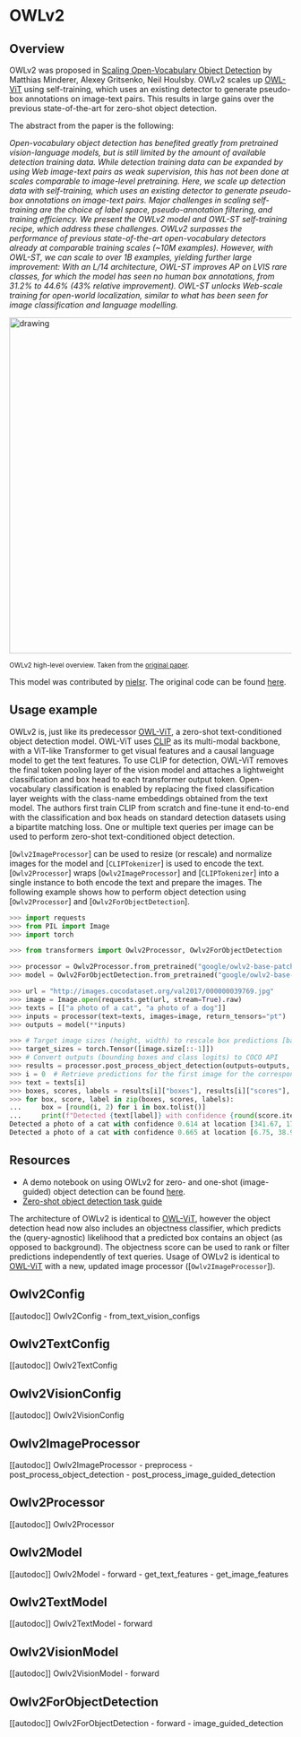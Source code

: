 <!--Copyright 2023 The HuggingFace Team. All rights reserved.

Licensed under the Apache License, Version 2.0 (the "License"); you may not use this file except in compliance with
the License. You may obtain a copy of the License at

http://www.apache.org/licenses/LICENSE-2.0

Unless required by applicable law or agreed to in writing, software distributed under the License is distributed on
an "AS IS" BASIS, WITHOUT WARRANTIES OR CONDITIONS OF ANY KIND, either express or implied. See the License for the
specific language governing permissions and limitations under the License.

⚠️ Note that this file is in Markdown but contain specific syntax for our doc-builder (similar to MDX) that may not be
rendered properly in your Markdown viewer.

-->

# OWLv2

## Overview

OWLv2 was proposed in [Scaling Open-Vocabulary Object Detection](https://arxiv.org/abs/2306.09683) by Matthias Minderer, Alexey Gritsenko, Neil Houlsby. OWLv2 scales up [OWL-ViT](owlvit) using self-training, which uses an existing detector to generate pseudo-box annotations on image-text pairs. This results in large gains over the previous state-of-the-art for zero-shot object detection.

The abstract from the paper is the following:

*Open-vocabulary object detection has benefited greatly from pretrained vision-language models, but is still limited by the amount of available detection training data. While detection training data can be expanded by using Web image-text pairs as weak supervision, this has not been done at scales comparable to image-level pretraining. Here, we scale up detection data with self-training, which uses an existing detector to generate pseudo-box annotations on image-text pairs. Major challenges in scaling self-training are the choice of label space, pseudo-annotation filtering, and training efficiency. We present the OWLv2 model and OWL-ST self-training recipe, which address these challenges. OWLv2 surpasses the performance of previous state-of-the-art open-vocabulary detectors already at comparable training scales (~10M examples). However, with OWL-ST, we can scale to over 1B examples, yielding further large improvement: With an L/14 architecture, OWL-ST improves AP on LVIS rare classes, for which the model has seen no human box annotations, from 31.2% to 44.6% (43% relative improvement). OWL-ST unlocks Web-scale training for open-world localization, similar to what has been seen for image classification and language modelling.*

<img src="https://huggingface.co/datasets/huggingface/documentation-images/resolve/main/transformers/model_doc/owlv2_overview.png"
alt="drawing" width="600"/>

<small> OWLv2 high-level overview. Taken from the <a href="https://arxiv.org/abs/2306.09683">original paper</a>. </small>

This model was contributed by [nielsr](https://huggingface.co/nielsr).
The original code can be found [here](https://github.com/google-research/scenic/tree/main/scenic/projects/owl_vit).

## Usage example

OWLv2 is, just like its predecessor [OWL-ViT](owlvit), a zero-shot text-conditioned object detection model. OWL-ViT uses [CLIP](clip) as its multi-modal backbone, with a ViT-like Transformer to get visual features and a causal language model to get the text features. To use CLIP for detection, OWL-ViT removes the final token pooling layer of the vision model and attaches a lightweight classification and box head to each transformer output token. Open-vocabulary classification is enabled by replacing the fixed classification layer weights with the class-name embeddings obtained from the text model. The authors first train CLIP from scratch and fine-tune it end-to-end with the classification and box heads on standard detection datasets using a bipartite matching loss. One or multiple text queries per image can be used to perform zero-shot text-conditioned object detection.

[`Owlv2ImageProcessor`] can be used to resize (or rescale) and normalize images for the model and [`CLIPTokenizer`] is used to encode the text. [`Owlv2Processor`] wraps [`Owlv2ImageProcessor`] and [`CLIPTokenizer`] into a single instance to both encode the text and prepare the images. The following example shows how to perform object detection using [`Owlv2Processor`] and [`Owlv2ForObjectDetection`].

```python
>>> import requests
>>> from PIL import Image
>>> import torch

>>> from transformers import Owlv2Processor, Owlv2ForObjectDetection

>>> processor = Owlv2Processor.from_pretrained("google/owlv2-base-patch16-ensemble")
>>> model = Owlv2ForObjectDetection.from_pretrained("google/owlv2-base-patch16-ensemble")

>>> url = "http://images.cocodataset.org/val2017/000000039769.jpg"
>>> image = Image.open(requests.get(url, stream=True).raw)
>>> texts = [["a photo of a cat", "a photo of a dog"]]
>>> inputs = processor(text=texts, images=image, return_tensors="pt")
>>> outputs = model(**inputs)

>>> # Target image sizes (height, width) to rescale box predictions [batch_size, 2]
>>> target_sizes = torch.Tensor([image.size[::-1]])
>>> # Convert outputs (bounding boxes and class logits) to COCO API
>>> results = processor.post_process_object_detection(outputs=outputs, target_sizes=target_sizes, threshold=0.1)
>>> i = 0  # Retrieve predictions for the first image for the corresponding text queries
>>> text = texts[i]
>>> boxes, scores, labels = results[i]["boxes"], results[i]["scores"], results[i]["labels"]
>>> for box, score, label in zip(boxes, scores, labels):
...     box = [round(i, 2) for i in box.tolist()]
...     print(f"Detected {text[label]} with confidence {round(score.item(), 3)} at location {box}")
Detected a photo of a cat with confidence 0.614 at location [341.67, 17.54, 642.32, 278.51]
Detected a photo of a cat with confidence 0.665 at location [6.75, 38.97, 326.62, 354.85]
```

## Resources

- A demo notebook on using OWLv2 for zero- and one-shot (image-guided) object detection can be found [here](https://github.com/NielsRogge/Transformers-Tutorials/tree/master/OWLv2).
- [Zero-shot object detection task guide](../tasks/zero_shot_object_detection)

<Tip>

The architecture of OWLv2 is identical to [OWL-ViT](owlvit), however the object detection head now also includes an objectness classifier, which predicts the (query-agnostic) likelihood that a predicted box contains an object (as opposed to background). The objectness score can be used to rank or filter predictions independently of text queries.
Usage of OWLv2 is identical to [OWL-ViT](owlvit) with a new, updated image processor ([`Owlv2ImageProcessor`]).

</Tip>

## Owlv2Config

[[autodoc]] Owlv2Config
    - from_text_vision_configs

## Owlv2TextConfig

[[autodoc]] Owlv2TextConfig

## Owlv2VisionConfig

[[autodoc]] Owlv2VisionConfig

## Owlv2ImageProcessor

[[autodoc]] Owlv2ImageProcessor
    - preprocess
    - post_process_object_detection
    - post_process_image_guided_detection

## Owlv2Processor

[[autodoc]] Owlv2Processor

## Owlv2Model

[[autodoc]] Owlv2Model
    - forward
    - get_text_features
    - get_image_features

## Owlv2TextModel

[[autodoc]] Owlv2TextModel
    - forward

## Owlv2VisionModel

[[autodoc]] Owlv2VisionModel
    - forward

## Owlv2ForObjectDetection

[[autodoc]] Owlv2ForObjectDetection
    - forward
    - image_guided_detection

